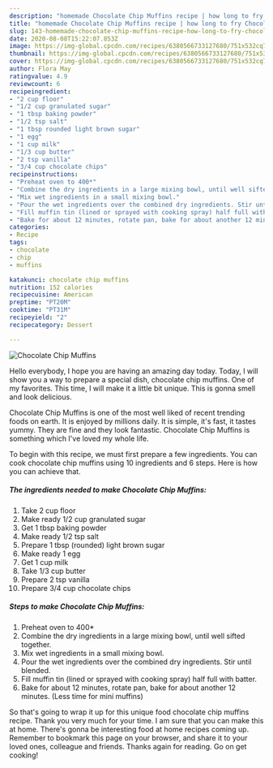 ```yaml
---
description: "homemade Chocolate Chip Muffins recipe | how long to fry Chocolate Chip Muffins"
title: "homemade Chocolate Chip Muffins recipe | how long to fry Chocolate Chip Muffins"
slug: 143-homemade-chocolate-chip-muffins-recipe-how-long-to-fry-chocolate-chip-muffins
date: 2020-08-08T15:22:07.853Z
image: https://img-global.cpcdn.com/recipes/6380566733127680/751x532cq70/chocolate-chip-muffins-recipe-main-photo.jpg
thumbnail: https://img-global.cpcdn.com/recipes/6380566733127680/751x532cq70/chocolate-chip-muffins-recipe-main-photo.jpg
cover: https://img-global.cpcdn.com/recipes/6380566733127680/751x532cq70/chocolate-chip-muffins-recipe-main-photo.jpg
author: Flora May
ratingvalue: 4.9
reviewcount: 6
recipeingredient:
- "2 cup floor"
- "1/2 cup granulated sugar"
- "1 tbsp baking powder"
- "1/2 tsp salt"
- "1 tbsp rounded light brown sugar"
- "1 egg"
- "1 cup milk"
- "1/3 cup butter"
- "2 tsp vanilla"
- "3/4 cup chocolate chips"
recipeinstructions:
- "Preheat oven to 400*"
- "Combine the dry ingredients in a large mixing bowl, until well sifted together."
- "Mix wet ingredients in a small mixing bowl."
- "Pour the wet ingredients over the combined dry ingredients. Stir until blended."
- "Fill muffin tin (lined or sprayed with cooking spray) half full with batter."
- "Bake for about 12 minutes, rotate pan, bake for about another 12 minutes. (Less time for mini muffins)"
categories:
- Recipe
tags:
- chocolate
- chip
- muffins

katakunci: chocolate chip muffins 
nutrition: 152 calories
recipecuisine: American
preptime: "PT20M"
cooktime: "PT31M"
recipeyield: "2"
recipecategory: Dessert

---
```



![Chocolate Chip Muffins](https://img-global.cpcdn.com/recipes/6380566733127680/751x532cq70/chocolate-chip-muffins-recipe-main-photo.jpg)

Hello everybody, I hope you are having an amazing day today. Today, I will show you a way to prepare a special dish, chocolate chip muffins. One of my favorites. This time, I will make it a little bit unique. This is gonna smell and look delicious.



Chocolate Chip Muffins is one of the most well liked of recent trending foods on earth. It is enjoyed by millions daily. It is simple, it's fast, it tastes yummy. They are fine and they look fantastic. Chocolate Chip Muffins is something which I've loved my whole life.


To begin with this recipe, we must first prepare a few ingredients. You can cook chocolate chip muffins using 10 ingredients and 6 steps. Here is how you can achieve that.

<!--inarticleads1-->

##### The ingredients needed to make Chocolate Chip Muffins:

1. Take 2 cup floor
1. Make ready 1/2 cup granulated sugar
1. Get 1 tbsp baking powder
1. Make ready 1/2 tsp salt
1. Prepare 1 tbsp (rounded) light brown sugar
1. Make ready 1 egg
1. Get 1 cup milk
1. Take 1/3 cup butter
1. Prepare 2 tsp vanilla
1. Prepare 3/4 cup chocolate chips




<!--inarticleads2-->

##### Steps to make Chocolate Chip Muffins:

1. Preheat oven to 400*
1. Combine the dry ingredients in a large mixing bowl, until well sifted together.
1. Mix wet ingredients in a small mixing bowl.
1. Pour the wet ingredients over the combined dry ingredients. Stir until blended.
1. Fill muffin tin (lined or sprayed with cooking spray) half full with batter.
1. Bake for about 12 minutes, rotate pan, bake for about another 12 minutes. (Less time for mini muffins)




So that's going to wrap it up for this unique food chocolate chip muffins recipe. Thank you very much for your time. I am sure that you can make this at home. There's gonna be interesting food at home recipes coming up. Remember to bookmark this page on your browser, and share it to your loved ones, colleague and friends. Thanks again for reading. Go on get cooking!
